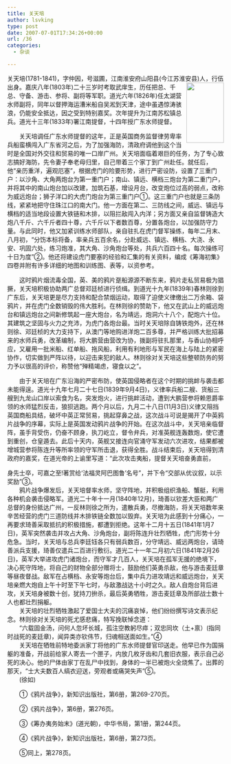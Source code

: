 ```yaml
---
title: 关天培
author: lsvking
type: post
date: 2007-07-01T17:34:26+00:00
url: /36
categories:
  - 杂谈

---
```

关天培(1781-1841)，字仲因，号滋圃，江南淮安府山阳县(今江苏淮安县)人，<img align="right" width="87" src="http://baike.baidu.com/pic/3/11457072124712531.jpg" height="140" style="width: 87px; height: 140px" />行伍出身。嘉庆八年(1803年)二十三岁时考取武庠生，历任把总、千总、守备、游击、参将、副将等军职。道光六年(1826年)任太湖营水师副将，同年以督押海运漕米船自吴淞到天津，途中虽遇惊涛骇浪，仍能安全抵达，因之受到特别嘉奖。次年提升为江南苏松镇总兵。道光十三年(1833年)署江南提督，十四年授广东水师提督。
  
　　关天培调任广东水师提督的这年，正是英国商务监督律劳卑率兵船蛮横闯入广东省河之后，为了加强海防，清政府调他到这个当时是全国对外交往和贸易的唯一口岸广州。关天培面临着艰巨的任务，为了专心致志搞好海防，先令妻子奉老母归里，自己带着三个家丁到广州赴任。就任后，他“亲历重洋，遍观厄塞”，根据虎门的险要形势，进行严密设防，设置了三重门户：以沙角、大角两炮台为第一重门户；南山、镇远、横档三炮台为第二重门户，并将其中的南山炮台加以改建，加筑石基，增设月台，改变炮位过高的弱点，改称为威远炮台；狮子洋口的大虎门炮台为第三重门户①。这三重门户也就是三条防线，紧紧地把守住珠江口的南大门。他一方面在第二、三防线之间，威远、镇远与横档的适当地段设置大铁链和木排，以阻拦敌闯入内洋；另方面又亲自监督铸造大炮八千斤、六千斤者四十尊，六千斤以下者数百尊，分置各炮台，以加强防守力量。与此同时，他又加紧训练水师部队，亲自驻扎在虎门督军操练，每年二月末、八月初，“分饬本标将备，率亲兵五百余名，分赴威远、镇远、横档、大浇、永安、巩固六处，练习炮准，其大角、沙角炮台等处，共兵六百四十名。每次操练可十日为度”②。他还将建设虎门要塞的经验和汇集的有关资料，编成《筹海初集》四卷并附有许多详细的地图和训练图、表等，以资参考。
  
　　这时鸦片烟流毒全国，英、美的鸦片趸船源源不断东来，鸦片走私贸易极为猖撅，关天培积极协助两广总督邓廷桢进行侦缉。到道光十九年(1839年)春林则徐到广东后，关天培更是尽力支持和配合禁烟运动，取得了迫使义律缴出二万余箱、袋鸦片，并在虎门全数销毁的伟大胜利。在林则徐的赞助下，他又在武山上的威远炮台和镇远炮台之间新修筑起一座大炮台，名为靖远，炮洞六十八个，配炮六十位。其建筑之坚固与火力之充沛，为虎门各炮台最。当时关天培除自铸铁炮外，还在林则徐、邓廷桢的大力支持下，从澳门等地购进洋炮二百多尊，并严格训练大批招募来的水师兵勇，改革编制，将大鹏营由营改为协，拨副将驻扎那里，与香山协相呼应，又雇用一批米船、红单船、拖风船，利用有利地形与军民在海上与陆上的紧密协作，切实做到严阵以待，以迎击来犯的敌人。林则徐对关天培这些整顿防务的努力予以很高的评价，称赞他“殚精竭虑，寝食以之”。
  
　　由于关天培在广东沿海的严密布防，使英国侵略者在这个时期的挑衅与袭击都未能得逞。道光十九年七月二十七日(1839年9月4日)，义律率兵船二艘、货船三艘到九龙山口岸以索食为名，突发炮火，进行挑衅活动，遭到大鹏营参将赖恩爵率领的水师猛烈反击，狼狈逃跑。两个月以后，九月二十八日(11月3日)义律又阻挡英国商船具结，破坏中英正常贸易，挑起穿鼻之战，这次战斗可说是揭开了中英鸦片战争的序幕，实际上是英国发动鸦片战争的开始。在这次战斗中，关天培亲临督阵，虽手背受伤，仍奋不顾身，执刀屹立，督令弁兵，对准英舰连轰数炮，使它遭到重创，仓皇遁去。此后十天内，英舰又接连向官涌守军发动六次进攻，结果都被增城营参将陈连升等所率领的守军所击退，获得全胜。战斗结束后，关天培得到清政府的嘉奖，在道光帝的上谕里写道：“此次攻击夷船，提督关天培奋勇直前，

<p class="con">
  身先士卒，可嘉之至!著赏给‘法福灵阿巴图鲁’名号”，并下令“交部从优议叙，以示奖励”③。<br /> 　　鸦片战争爆发后，关天培督率水师，坚守阵地，并积极组织渔船、蟹艇，利用各种机会袭击侵略军。道光二十年十一月(1840年12月)，琦善以钦差大臣和两广总督的身份抵达广州，一反林则徐之所为，遣散兵勇，尽撤海防，将关天培数年来辛苦经营的虎门三道防线并木排铁链全数加以毁弃。关天培为此感到十分痛心，一再要求琦善采取抵抗的积极措施，都遭到拒绝。这年十二月十五日(1841年1月7日)，英军突然袭击并攻占大角、沙角炮台，副将陈连升壮烈牺牲，虎门形势十分危急。当时，关天培与总兵李廷钰各只有弱兵数百，分守靖远、威远两炮台，请琦善派兵支援，琦善仅遣兵二百进行敷衍。道光二十一年二月初六日(1841年2月26日)，英军大举进攻虎门诸炮台，而守军才几百人，关天培在孤军无援的绝境下，决心死守阵地，将自己的财物全部分赠将士，鼓励他们英勇杀敌，他与游击麦廷章等昼夜督战。敌军在占横档、永安等炮台后，集中兵力进攻靖远和威远炮台，关天培亲燃大炮自上午十时至下午七时，与敌激战达十小时之久。敌人自炮台背后进攻，关天培身被数十创，犹持刀拚杀，最后英勇牺牲，游击麦廷章及所部战士数十人也都壮烈捐躯。<br /> 　　关天培的壮烈牺牲激起了爱国士大夫的沉痛哀悼，他们纷纷撰写诗文表示纪念。林则徐对关天培的死尤感悲痛，特写挽联悼念道：<br /> 　　“六载固金汤，问何人忽坏长城，孤注空教躬尽瘁；双忠同坎（土+禀）(指同时战死的麦廷章)，闻异类亦钦伟节，归魂相送面如生。”④<br /> 　　关天培在牺牲前特地委派家丁将他的广东水师提督官印送走。他早已作为国捐躯的准备，开战前给家人寄去一个匣子，内放几枚牙齿和几套旧衣服，表示自己必死的决心。他的尸体由家丁在乱尸中找到，身体的一半已被炮火全烧焦了。出葬的那天，“士大夫数百人缟衣迎送，旁观者或痛哭失声”⑤。<br /> 　　(徐如)
</p>

　　①《鸦片战争》，新知识出版社，第6册，第269-270页。
  
　　②《鸦片战争》，第6册，第276页。
  
　　③《筹办夷务始末》(道光朝)，中华书局，第1册，第244页。
  
　　④《鸦片战争》，新知识出版社，第6册，第273页。
  
　　⑤同上，第278页。